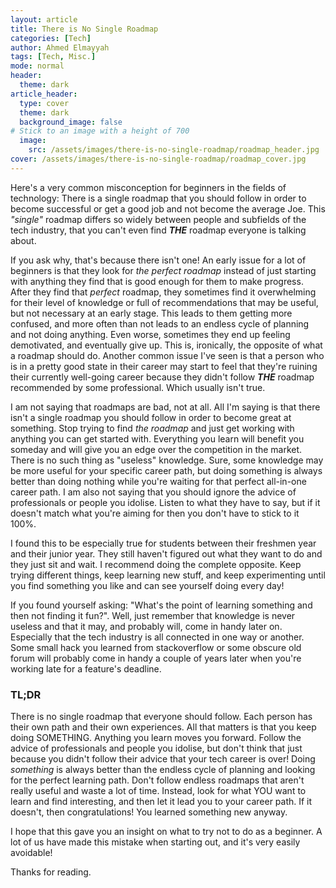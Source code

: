 ```yaml
---
layout: article
title: There is No Single Roadmap 
categories: [Tech]
author: Ahmed Elmayyah
tags: [Tech, Misc.]
mode: normal 
header:
  theme: dark
article_header:
  type: cover 
  theme: dark
  background_image: false
# Stick to an image with a height of 700
  image:
    src: /assets/images/there-is-no-single-roadmap/roadmap_header.jpg
cover: /assets/images/there-is-no-single-roadmap/roadmap_cover.jpg
---
```


Here's a very common misconception for beginners in the fields of technology: There is a single roadmap that you should follow in order to become successful or get a good job and not become the average Joe. This *"single"* roadmap differs so widely between people and subfields of the tech industry, that you can't even find ***THE*** roadmap everyone is talking about.
<!--more-->

If you ask why, that's because there isn't one! An early issue for a lot of beginners is that they look for *the perfect roadmap* instead of just starting with anything they find that is good enough for them to make progress. After they find that *perfect* roadmap, they sometimes find it overwhelming for their level of knowledge or full of recommendations that may be useful, but not necessary at an early stage. This leads to them getting more confused, and more often than not leads to an endless cycle of planning and not doing anything. Even worse, sometimes they end up feeling demotivated, and eventually give up. This is, ironically, the opposite of what a roadmap should do. Another common issue I've seen is that a person who is in a pretty good state in their career may start to feel that they're ruining their currently well-going career because they didn't follow ***THE*** roadmap recommended by some professional. Which usually isn't true.

I am not saying that roadmaps are bad, not at all. All I'm saying is that there isn't a single roadmap you should follow in order to become great at something. Stop trying to find *the roadmap* and just get working with anything you can get started with. Everything you learn will benefit you someday and will give you an edge over the competition in the market. There is no such thing as "useless" knowledge. Sure, some knowledge may be more useful for your specific career path, but doing something is always better than doing nothing while you're waiting for that perfect all-in-one career path. I am also not saying that you should ignore the advice of professionals or people you idolise. Listen to what they have to say, but if it doesn't match what you're aiming for then you don't have to stick to it 100%.

I found this to be especially true for students between their freshmen year and their junior year. They still haven't figured out what they want to do and they just sit and wait. I recommend doing the complete opposite. Keep trying different things, keep learning new stuff, and keep experimenting until you find something you like and can see yourself doing every day!

If you found yourself asking: "What's the point of learning something and then not finding it fun?". Well, just remember that knowledge is never useless and that it may, and probably will, come in handy later on. Especially that the tech industry is all connected in one way or another. Some small hack you learned from stackoverflow or some obscure old forum will probably come in handy a couple of years later when you're working late for a feature's deadline.

### TL;DR
There is no single roadmap that everyone should follow. Each person has their own path and their own experiences. All that matters is that you keep doing SOMETHING. Anything you learn moves you forward. Follow the advice of professionals and people you idolise, but don't think that just because you didn't follow their advice that your tech career is over!
Doing *something* is always better than the endless cycle of planning and looking for the perfect learning path. Don't follow endless roadmaps that aren't really useful and waste a lot of time. Instead, look for what YOU want to learn and find interesting, and then let it lead you to your career path. If it doesn't, then congratulations! You learned something new anyway.


I hope that this gave you an insight on what to try not to do as a beginner. A lot of us have made this mistake when starting out, and it's very easily avoidable!

Thanks for reading.
